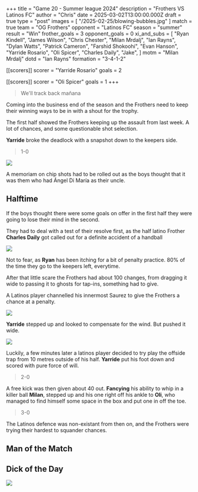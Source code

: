 +++
title = "Game 20 - Summer league 2024"
description = "Frothers VS Latinos FC"
author = "Chris"
date = 2025-03-02T13:00:00.000Z
draft = true
type = "post"
images = [ "/2025-02-25/blowing-bubbles.jpg" ] 
match = true
team = "OG Frothers"
opponent = "Latinos FC"
season = "summer"
result = "Win"
frother_goals = 3
opponent_goals = 0
xi_and_subs = [
  "Ryan Kindell",
  "James Wilson",
  "Chris Chester",
  "Milan Mrdalj",
  "Ian Rayns",
  "Dylan Watts",
  "Patrick Cameron",
  "Farshid Shokoohi",
  "Evan Hanson",
  "Yarride Rosario",
  "Oli Spicer",
  "Charles Daily",
  "Jake",
]
motm = "Milan Mrdalj"
dotd = "Ian Rayns"
formation = "3-4-1-2"

[[scorers]]
scorer = "Yarride Rosario"
goals = 2

[[scorers]]
scorer = "Oli Spicer"
goals = 1
+++

> We'll track back mañana

Coming into the business end of the season and the Frothers need to keep their winning ways to be in with a shout for the trophy.

The first half showed the Frothers keeping up the assault from last week. A lot of chances, and some questionable shot selection.

**Yarride** broke the deadlock with a snapshot down to the keepers side.

> 1-0

![](https://media.giphy.com/media/eenSJabvaKIvcNtqRa/giphy.gif?cid=790b7611ddzatzkm1btm81k3woaw1lo7mitl1u4gfk3fc9zs&ep=v1_gifs_search&rid=giphy.gif&ct=g)

A memoriam on chip shots had to be rolled out as the boys thought that it was them who had Ángel Di María as their uncle.

## Halftime

If the boys thought there were some goals on offer in the first half they were going to lose their mind in the second.

They had to deal with a test of their resolve first, as the half latino Frother **Charles Daily** got called out for a definite accident of a handball 

![](https://media.giphy.com/media/v1.Y2lkPTc5MGI3NjExaWt1dTd6NHNlYW52MnVodnZidnZ0YWhhcWFjZ3RpdjRoanUzOTRxMCZlcD12MV9naWZzX3NlYXJjaCZjdD1n/1B31s2g9UZTZ16UzZn/giphy.gif)

Not to fear, as **Ryan** has been itching for a bit of penalty practice. 80% of the time they go to the keepers left, everytime.

After that little scare the Frothers had about 100 changes, from dragging it wide to passing it to ghosts for tap-ins, something had to give.

A Latinos player channelled his innermost Saurez to give the Frothers a chance at a penalty.

![](https://media.giphy.com/media/v1.Y2lkPTc5MGI3NjExMWVxc3hzNzF4OG92Y3JsaHZ5NmF1bG9lczlicGxiOTd3YjV2a3Z0NyZlcD12MV9naWZzX3NlYXJjaCZjdD1n/5i0a2t7IEDTgY/giphy.gif)

**Yarride** stepped up and looked to compensate for the wind. But pushed it wide.

![](https://media.giphy.com/media/l46Cp6Q5aj1eb7BF6/giphy.gif?cid=790b76112wwd2bgpkqrgw26fy7ukpvrig9b744d9nh7nyoz0&ep=v1_gifs_search&rid=giphy.gif&ct=g)

Luckily, a few minutes later a latinos player decided to try play the offside trap from 10 metres outside of his half. **Yarride** put his foot down and scored with pure force of will.

> 2-0

A free kick was then given about 40 out. **Fancying** his ability to whip in a killer ball **Milan**, stepped up and his one right off his ankle to **Oli**, who managed to find himself some space in the box and put one in off the toe.

> 3-0

The Latinos defence was non-existant from then on, and the Frothers were trying their hardest to squander chances.

## Man of the Match



## Dick of the Day


![](/2025-02-25/blowing-bubbles.jpg)
